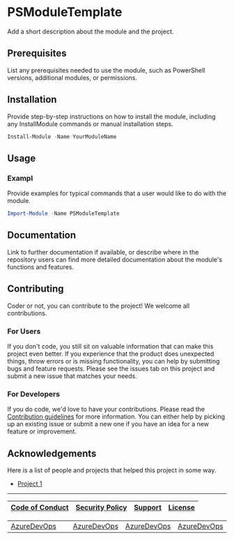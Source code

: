 # PSModuleTemplate

Add a short description about the module and the project.

## Prerequisites

List any prerequisites needed to use the module, such as PowerShell versions, additional modules, or permissions.

## Installation

Provide step-by-step instructions on how to install the module, including any InstallModule commands or manual installation steps.

```powershell
Install-Module -Name YourModuleName
```

## Usage



### Exampl
Provide examples for typical commands that a user would like to do with the module.

```powershell
Import-Module -Name PSModuleTemplate
```

## Documentation

Link to further documentation if available, or describe where in the repository users can find more detailed documentation about
the module's functions and features.

## Contributing

Coder or not, you can contribute to the project! We welcome all contributions.

### For Users

If you don't code, you still sit on valuable information that can make this project even better. If you experience that the
product does unexpected things, throw errors or is missing functionality, you can help by submitting bugs and feature requests.
Please see the issues tab on this project and submit a new issue that matches your needs.

### For Developers

If you do code, we'd love to have your contributions. Please read the [Contribution guidelines](CONTRIBUTING.md) for more information.
You can either help by picking up an existing issue or submit a new one if you have an idea for a new feature or improvement.

## Acknowledgements

Here is a list of people and projects that helped this project in some way.

- [Project 1]()

---

| [Code of Conduct](CODE_OF_CONDUCT.md) | [Security Policy](SECURITY.md) | [Support](SUPPORT.md) | [License](LICENSE) |
|:---------:|:---------:|:---------:|:---------:|

<table>
    <tr>
        <td width="100%"><a href="https://github.com/PSModule/AzureDevOps">AzureDevOps</a></td>
        <td width="100%"><a href="https://github.com/PSModule/AzureDevOps">AzureDevOps</a></td>
        <td width="100%"><a href="https://github.com/PSModule/AzureDevOps">AzureDevOps</a></td>
        <td width="100%"><a href="https://github.com/PSModule/AzureDevOps">AzureDevOps</a></td>
    </tr>
</table>
